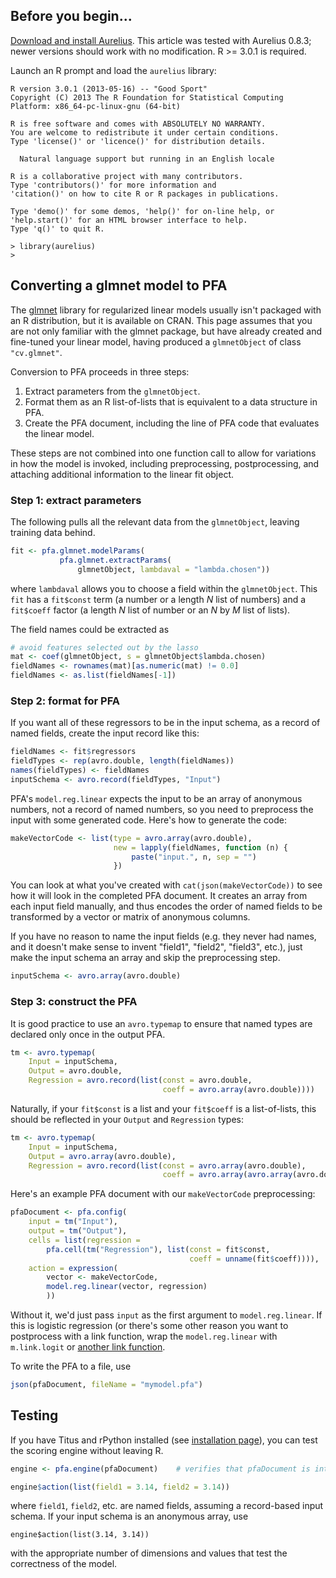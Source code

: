 ## Before you begin...

[Download and install Aurelius](Installation#case-5-you-want-to-use-aurelius-in-r).  This article was tested with Aurelius 0.8.3; newer versions should work with no modification.  R >= 3.0.1 is required.

Launch an R prompt and load the `aurelius` library:

    R version 3.0.1 (2013-05-16) -- "Good Sport"
    Copyright (C) 2013 The R Foundation for Statistical Computing
    Platform: x86_64-pc-linux-gnu (64-bit)

    R is free software and comes with ABSOLUTELY NO WARRANTY.
    You are welcome to redistribute it under certain conditions.
    Type 'license()' or 'licence()' for distribution details.

      Natural language support but running in an English locale

    R is a collaborative project with many contributors.
    Type 'contributors()' for more information and
    'citation()' on how to cite R or R packages in publications.

    Type 'demo()' for some demos, 'help()' for on-line help, or
    'help.start()' for an HTML browser interface to help.
    Type 'q()' to quit R.

    > library(aurelius)
    >

## Converting a glmnet model to PFA

The [glmnet](https://cran.r-project.org/web/packages/glmnet/index.html) library for regularized linear models usually isn't packaged with an R distribution, but it is available on CRAN. This page assumes that you are not only familiar with the glmnet package, but have already created and fine-tuned your linear model, having produced a `glmnetObject` of class `"cv.glmnet"`.

Conversion to PFA proceeds in three steps:

   1. Extract parameters from the `glmnetObject`.
   2. Format them as an R list-of-lists that is equivalent to a data structure in PFA.
   3. Create the PFA document, including the line of PFA code that evaluates the linear model.

These steps are not combined into one function call to allow for variations in how the model is invoked, including preprocessing, postprocessing, and attaching additional information to the linear fit object.

### Step 1: extract parameters

The following pulls all the relevant data from the `glmnetObject`, leaving training data behind.

```R
fit <- pfa.glmnet.modelParams(
           pfa.glmnet.extractParams(
               glmnetObject, lambdaval = "lambda.chosen"))
```

where `lambdaval` allows you to choose a field within the `glmnetObject`. This `fit` has a `fit$const` term (a number or a length _N_ list of numbers) and a `fit$coeff` factor (a length _N_ list of number or an _N_ by _M_ list of lists).

The field names could be extracted as

```R
# avoid features selected out by the lasso
mat <- coef(glmnetObject, s = glmnetObject$lambda.chosen)
fieldNames <- rownames(mat)[as.numeric(mat) != 0.0]
fieldNames <- as.list(fieldNames[-1])
```

### Step 2: format for PFA

If you want all of these regressors to be in the input schema, as a record of named fields, create the input record like this:

```R
fieldNames <- fit$regressors
fieldTypes <- rep(avro.double, length(fieldNames))
names(fieldTypes) <- fieldNames
inputSchema <- avro.record(fieldTypes, "Input")
```

PFA's `model.reg.linear` expects the input to be an array of anonymous numbers, not a record of named numbers, so you need to preprocess the input with some generated code. Here's how to generate the code:

```R
makeVectorCode <- list(type = avro.array(avro.double),
                       new = lapply(fieldNames, function (n) {
                           paste("input.", n, sep = "")
                       })
```

You can look at what you've created with `cat(json(makeVectorCode))` to see how it will look in the completed PFA document. It creates an array from each input field manually, and thus encodes the order of named fields to be transformed by a vector or matrix of anonymous columns.

If you have no reason to name the input fields (e.g. they never had names, and it doesn't make sense to invent "field1", "field2", "field3", etc.), just make the input schema an array and skip the preprocessing step.

```R
inputSchema <- avro.array(avro.double)
```

### Step 3: construct the PFA

It is good practice to use an `avro.typemap` to ensure that named types are declared only once in the output PFA.

```R
tm <- avro.typemap(
    Input = inputSchema,
    Output = avro.double,
    Regression = avro.record(list(const = avro.double,
                                  coeff = avro.array(avro.double))))
```

Naturally, if your `fit$const` is a list and your `fit$coeff` is a list-of-lists, this should be reflected in your `Output` and `Regression` types:

```R
tm <- avro.typemap(
    Input = inputSchema,
    Output = avro.array(avro.double),
    Regression = avro.record(list(const = avro.array(avro.double),
                                  coeff = avro.array(avro.array(avro.double)))))
```

Here's an example PFA document with our `makeVectorCode` preprocessing:

```R
pfaDocument <- pfa.config(
    input = tm("Input"),
    output = tm("Output"),
    cells = list(regression =
        pfa.cell(tm("Regression"), list(const = fit$const,
                                        coeff = unname(fit$coeff)))),
    action = expression(
        vector <- makeVectorCode,
        model.reg.linear(vector, regression)
        ))
```

Without it, we'd just pass `input` as the first argument to `model.reg.linear`. If this is logistic regression (or there's some other reason you want to postprocess with a link function, wrap the `model.reg.linear` with `m.link.logit` or [another link function](http://dmg.org/pfa/docs/library/#lib:m.link).

To write the PFA to a file, use

```R
json(pfaDocument, fileName = "mymodel.pfa")
```

## Testing

If you have Titus and rPython installed (see [installation page](Installation#case-5-you-want-to-use-aurelius-in-r)), you can test the scoring engine without leaving R.

```R
engine <- pfa.engine(pfaDocument)    # verifies that pfaDocument is internally consistent

engine$action(list(field1 = 3.14, field2 = 3.14))
```

where `field1`, `field2`, etc. are named fields, assuming a record-based input schema. If your input schema is an anonymous array, use

```
engine$action(list(3.14, 3.14))
```

with the appropriate number of dimensions and values that test the correctness of the model.
